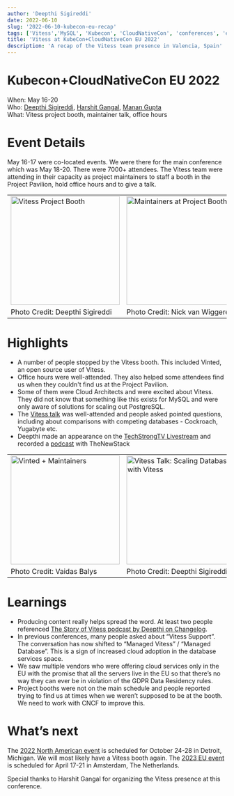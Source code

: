 ```yaml
---
author: 'Deepthi Sigireddi'
date: 2022-06-10
slug: '2022-06-10-kubecon-eu-recap'
tags: ['Vitess','MySQL', 'Kubecon', 'CloudNativeCon', 'conferences', 'events']
title: 'Vitess at KubeCon+CloudNativeCon EU 2022'
description: 'A recap of the Vitess team presence in Valencia, Spain'
---
```

# Kubecon+CloudNativeCon EU 2022
When: May 16-20  
Who: [Deepthi Sigireddi](https://twitter.com/ATechGirl), [Harshit Gangal](https://twitter.com/harshitgangal), [Manan Gupta](https://twitter.com/guptamanan100)  
What: Vitess project booth, maintainer talk, office hours

# Event Details
May 16-17 were co-located events. We were there for the main conference which was May 18-20. There were 7000+ attendees.
The Vitess team were attending in their capacity as project maintainers to staff a booth in the Project Pavilion, hold office hours and to give a talk.
<table>
<tr>
<td> <img src="/files/2022-kubecon-eu/vitess-booth.jpg" alt="Vitess Project Booth" style="width: 250px;"/> </td>
<td> <img src="/files/2022-kubecon-eu/maintainers.jpg" alt="Maintainers at Project Booth"style="width: 250px;"/> </td>
</tr>
<tr>
<td>Photo Credit: Deepthi Sigireddi</td>
<td>Photo Credit: Nick van Wiggeren</td>
</tr>
</table>
<!--
<figure>
    <img src="/files/2022-kubecon-eu/vitess-booth.jpg" alt="Vitess Project Booth"/>
    <figcaption>Photo Credit: Deepthi Sigireddi</figcaption>
</figure>
<figure>
    <img src="/files/2022-kubecon-eu/maintainers.jpg" alt="Maintainers at Project Booth"/>
    <figcaption>Photo Credit: Nick van Wiggeren</figcaption>
</figure>
-->

# Highlights
- A number of people stopped by the Vitess booth. This included Vinted, an open source user of Vitess.
- Office hours were well-attended. They also helped some attendees find us when they couldn't find us at the Project Pavilion.
- Some of them were Cloud Architects and were excited about Vitess. They did not know that something like this exists for MySQL and were only aware of solutions for scaling out PostgreSQL.
- The [Vitess talk](https://www.youtube.com/watch?v=HgSlmzC7O-E) was well-attended and people asked pointed questions, including about comparisons with competing databases - Cockroach, Yugabyte etc.
- Deepthi made an appearance on the [TechStrongTV Livestream](https://www.youtube.com/watch?v=AEKl9TofdQc&t=1340s) and recorded a [podcast](https://thenewstack.io/the-future-of-open-source-contributions-from-kubecon-europe/) with TheNewStack
<table>
<tr>
<td> <img src="/files/2022-kubecon-eu/vinted.jpg" alt="Vinted + Maintainers" style="width: 250px;"/> </td>
<td> <img src="/files/2022-kubecon-eu/vitess-talk.jpg" alt="Vitess Talk: Scaling Databases with Vitess"style="width: 250px;"/> </td>
</tr>
<tr>
<td>Photo Credit: Vaidas Balys</td>
<td>Photo Credit: Deepthi Sigireddi</td>
</tr>
</table>
<!--
<figure>
    <img src="/files/2022-kubecon-eu/vinted.jpg" alt="Vinted + Maintainers"/>
    <figcaption>Photo credit: Vaidas Balys</figcaption>
</figure>
<figure>
    <img src="/files/2022-kubecon-eu/vitess-talk.jpg" alt="Vitess Talk"/>
    <figcaption>Photo credit: Deepthi Sigireddi</figcaption>
</figure>
-->


# Learnings
- Producing content really helps spread the word. At least two people referenced [The Story of Vitess podcast by Deepthi on Changelog](https://changelog.com/podcast/485). 
- In previous conferences, many people asked about “Vitess Support”. The conversation has now shifted to “Managed Vitess” / “Managed Database”. This is a sign of increased cloud adoption in the database services space.
- We saw multiple vendors who were offering cloud services only in the EU with the promise that all the servers live in the EU so that there’s no way they can ever be in violation of the GDPR Data Residency rules.
- Project booths were not on the main schedule and people reported trying to find us at times when we weren’t supposed to be at the booth. We need to work with CNCF to improve this.

# What’s next
The [2022 North American event](https://events.linuxfoundation.org/kubecon-cloudnativecon-north-america/) is scheduled for October 24-28 in Detroit, Michigan. We will most likely have a Vitess booth again.
The [2023 EU event](https://events.linuxfoundation.org/kubecon-cloudnativecon-europe-2023/) is scheduled for April 17-21 in Amsterdam, The Netherlands.

Special thanks to Harshit Gangal for organizing the Vitess presence at this conference.
